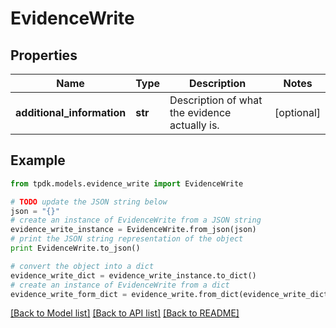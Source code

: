 # EvidenceWrite



## Properties
Name | Type | Description | Notes
------------ | ------------- | ------------- | -------------
**additional_information** | **str** | Description of what the evidence actually is. | [optional] 

## Example

```python
from tpdk.models.evidence_write import EvidenceWrite

# TODO update the JSON string below
json = "{}"
# create an instance of EvidenceWrite from a JSON string
evidence_write_instance = EvidenceWrite.from_json(json)
# print the JSON string representation of the object
print EvidenceWrite.to_json()

# convert the object into a dict
evidence_write_dict = evidence_write_instance.to_dict()
# create an instance of EvidenceWrite from a dict
evidence_write_form_dict = evidence_write.from_dict(evidence_write_dict)
```
[[Back to Model list]](../README.md#documentation-for-models) [[Back to API list]](../README.md#documentation-for-api-endpoints) [[Back to README]](../README.md)


